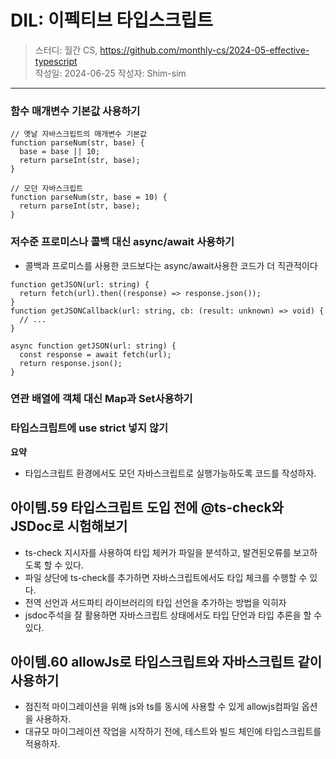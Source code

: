# DIL: 이펙티브 타입스크립트

> 스터디: 월간 CS, https://github.com/monthly-cs/2024-05-effective-typescript  
> 작성일: 2024-06-25
> 작성자: Shim-sim

---

### 함수 매개변수 기본값 사용하기

```tsx
// 옛날 자바스크립트의 매개변수 기본값
function parseNum(str, base) {
  base = base || 10;
  return parseInt(str, base);
}

// 모던 자바스크립트
function parseNum(str, base = 10) {
  return parseInt(str, base);
}
```

### 저수준 프로미스나 콜백 대신 async/await 사용하기

- 콜백과 프로미스를 사용한 코드보다는 async/await사용한 코드가 더 직관적이다

```tsx
function getJSON(url: string) {
  return fetch(url).then((response) => response.json());
}
function getJSONCallback(url: string, cb: (result: unknown) => void) {
  // ...
}

async function getJSON(url: string) {
  const response = await fetch(url);
  return response.json();
}
```

### 연관 배열에 객체 대신 Map과 Set사용하기

### 타입스크립트에 use strict 넣지 않기

**요약**

- 타입스크립트 환경에서도 모던 자바스크립트로 실행가능하도록 코드를 작성하자.

## 아이템.59 타입스크립트 도입 전에 @ts-check와 JSDoc로 시험해보기

- ts-check 지시자를 사용하여 타입 체커가 파일을 분석하고, 발견된오류를 보고하도록 할 수 있다.
- 파일 상단에 ts-check를 추가하면 자바스크립트에서도 타입 체크를 수행할 수 있다.
- 전역 선언과 서드파티 라이브러리의 타입 선언을 추가하는 방법을 익히자
- jsdoc주석을 잘 활용하면 자바스크립트 상태에서도 타입 단언과 타입 추론을 할 수 있다.

## 아이템.60 allowJs로 타입스크립트와 자바스크립트 같이 사용하기

- 점진적 마이그레이션을 위해 js와 ts를 동시에 사용할 수 있게 allowjs컴파일 옵션을 사용하자.
- 대규모 마이그레이션 작업을 시작하기 전에, 테스트와 빌드 체인에 타입스크립트를 적용하자.
